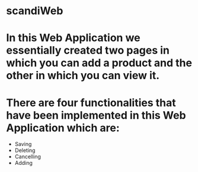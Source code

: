 # ****scandiWeb**** 

# In this Web Application we essentially created two pages in which you can add a product and the other in which you can view it. 

# There are four functionalities that have been implemented in this Web Application which are: 

- Saving 
- Deleting 
- Cancelling 
- Adding
